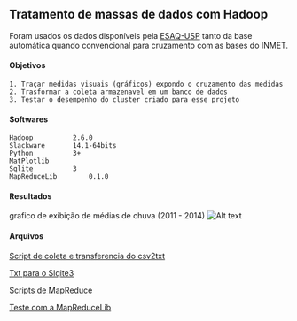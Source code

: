 ## Tratamento de massas de dados com Hadoop

Foram usados os dados disponíveis pela [ESAQ-USP](http://www.leb.esalq.usp.br/base.html) 
tanto da base automática quando convencional para cruzamento com as bases do INMET.

#### Objetivos
	1. Traçar medidas visuais (gráficos) expondo o cruzamento das medidas
	2. Trasformar a coleta armazenavel em um banco de dados
	3. Testar o desempenho do cluster criado para esse projeto

#### Softwares
	Hadoop 			2.6.0
	Slackware		14.1-64bits
	Python			3+
	MatPlotlib
	Sqlite			3
	MapReduceLib		0.1.0
	
#### Resultados

grafico de exibição de médias de chuva (2011 - 2014)
![Alt text](https://lh3.googleusercontent.com/-iiXVqnUsNnQ/VaSH8AKQ9eI/AAAAAAAAD5Q/4i-RwZN3U0s/w1044-h503-no/chuva.png)

#### Arquivos
[Script de coleta e transferencia do csv2txt](https://github.com/z4r4tu5tr4/Hadoop-diario/tree/master/Projetos/metereologia/coleta)
	
[Txt para o Slqite3]()
	
[Scripts de MapReduce](https://github.com/z4r4tu5tr4/Hadoop-diario/tree/master/Projetos/metereologia/cruzamento)
	
[Teste com a MapReduceLib](https://github.com/z4r4tu5tr4/Hadoop-diario/blob/master/Projetos/metereologia/cruzamento/cruzamento_plot.py)

